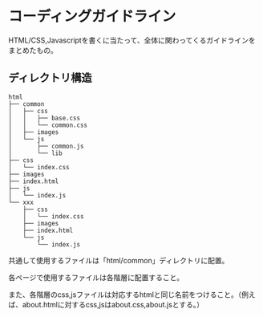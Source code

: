 # コーディングガイドライン

HTML/CSS,Javascriptを書くに当たって、全体に関わってくるガイドラインをまとめたもの。

## ディレクトリ構造

```
html
├── common
│   ├── css
│   │   ├── base.css
│   │   └── common.css
│   ├── images
│   └── js
│       ├── common.js
│       └── lib
├── css
│   └── index.css
├── images
├── index.html
├── js
│   └── index.js
└── xxx
    ├── css
    │   └── index.css
    ├── images
    ├── index.html
    └── js
        └── index.js
```

共通して使用するファイルは「html/common」ディレクトリに配置。

各ページで使用するファイルは各階層に配置すること。

また、各階層のcss,jsファイルは対応するhtmlと同じ名前をつけること。（例えば、about.htmlに対するcss,jsはabout.css,about.jsとする。）
